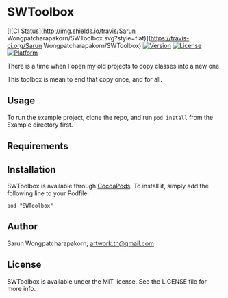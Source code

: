 # SWToolbox

[![CI Status](http://img.shields.io/travis/Sarun Wongpatcharapakorn/SWToolbox.svg?style=flat)](https://travis-ci.org/Sarun Wongpatcharapakorn/SWToolbox)
[![Version](https://img.shields.io/cocoapods/v/SWToolbox.svg?style=flat)](http://cocoadocs.org/docsets/SWToolbox)
[![License](https://img.shields.io/cocoapods/l/SWToolbox.svg?style=flat)](http://cocoadocs.org/docsets/SWToolbox)
[![Platform](https://img.shields.io/cocoapods/p/SWToolbox.svg?style=flat)](http://cocoadocs.org/docsets/SWToolbox)

There is a time when I open my old projects to copy classes into a new one.

This toolbox is mean to end that copy once, and for all.

## Usage

To run the example project, clone the repo, and run `pod install` from the Example directory first.

## Requirements

## Installation

SWToolbox is available through [CocoaPods](http://cocoapods.org). To install
it, simply add the following line to your Podfile:

    pod "SWToolbox"

## Author

Sarun Wongpatcharapakorn, artwork.th@gmail.com

## License

SWToolbox is available under the MIT license. See the LICENSE file for more info.

